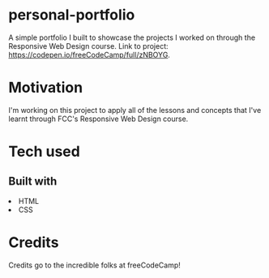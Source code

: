 # personal-portfolio
A simple portfolio I built to showcase the projects I worked on through the Responsive Web Design course. Link to project: https://codepen.io/freeCodeCamp/full/zNBOYG.
# Motivation
I'm working on this project to apply all of the lessons and concepts that I've learnt through FCC's Responsive Web Design course. 

# Tech used
## Built with
<li>HTML</li>
<li>CSS</li>

# Credits
Credits go to the incredible folks at freeCodeCamp! 

